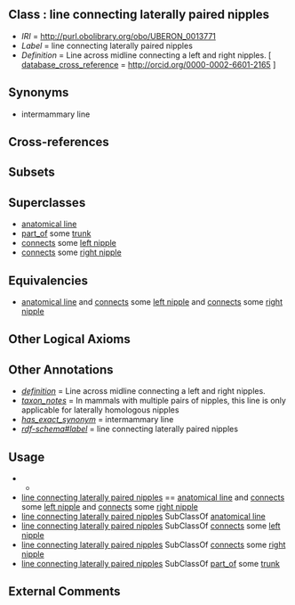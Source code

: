 
## Class : line connecting laterally paired nipples

 * *IRI* = http://purl.obolibrary.org/obo/UBERON_0013771
 * *Label* = line connecting laterally paired nipples
 * *Definition* = Line across midline connecting a left and right nipples. [ [database_cross_reference](../../ef/oboInOwl#hasDbXref.md) = http://orcid.org/0000-0002-6601-2165 ]

## Synonyms

 * intermammary line

## Cross-references


## Subsets


## Superclasses

 * [anatomical line](../../UBERON/00/UBERON_0006800.md)
 * [part_of](../../BFO/50/BFO_0000050.md) some [trunk](../../UBERON/00/UBERON_0002100.md)
 * [connects](../../RO/76/RO_0002176.md) some [left nipple](../../UBERON/72/UBERON_0013772.md)
 * [connects](../../RO/76/RO_0002176.md) some [right nipple](../../UBERON/73/UBERON_0013773.md)

## Equivalencies

 * [anatomical line](../../UBERON/00/UBERON_0006800.md) and [connects](../../RO/76/RO_0002176.md) some [left nipple](../../UBERON/72/UBERON_0013772.md) and [connects](../../RO/76/RO_0002176.md) some [right nipple](../../UBERON/73/UBERON_0013773.md)

## Other Logical Axioms


## Other Annotations

 * *[definition](../../IAO/15/IAO_0000115.md)* = Line across midline connecting a left and right nipples.
 * *[taxon_notes](../../UBPROP/08/UBPROP_0000008.md)* = In mammals with multiple pairs of nipples, this line is only applicable for laterally homologous nipples
 * *[has_exact_synonym](../../ym/oboInOwl#hasExactSynonym.md)* = intermammary line
 * *[rdf-schema#label](../../el/rdf-schema#label.md)* = line connecting laterally paired nipples

## Usage

 * -
 * [line connecting laterally paired nipples](../../UBERON/71/UBERON_0013771.md) == [anatomical line](../../UBERON/00/UBERON_0006800.md) and [connects](../../RO/76/RO_0002176.md) some [left nipple](../../UBERON/72/UBERON_0013772.md) and [connects](../../RO/76/RO_0002176.md) some [right nipple](../../UBERON/73/UBERON_0013773.md)
 * [line connecting laterally paired nipples](../../UBERON/71/UBERON_0013771.md) SubClassOf [anatomical line](../../UBERON/00/UBERON_0006800.md)
 * [line connecting laterally paired nipples](../../UBERON/71/UBERON_0013771.md) SubClassOf [connects](../../RO/76/RO_0002176.md) some [left nipple](../../UBERON/72/UBERON_0013772.md)
 * [line connecting laterally paired nipples](../../UBERON/71/UBERON_0013771.md) SubClassOf [connects](../../RO/76/RO_0002176.md) some [right nipple](../../UBERON/73/UBERON_0013773.md)
 * [line connecting laterally paired nipples](../../UBERON/71/UBERON_0013771.md) SubClassOf [part_of](../../BFO/50/BFO_0000050.md) some [trunk](../../UBERON/00/UBERON_0002100.md)

## External Comments

